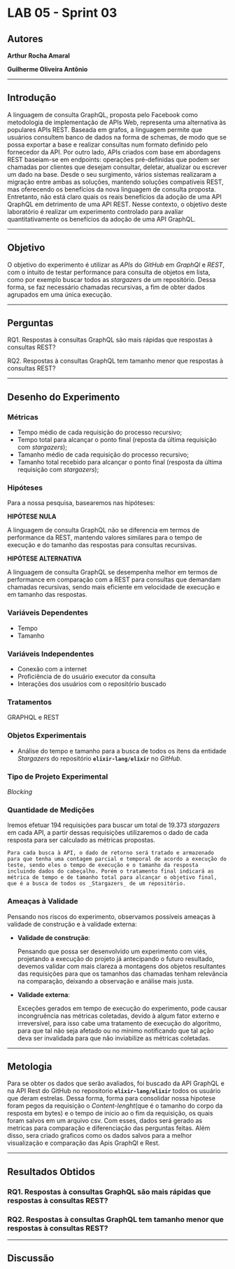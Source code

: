 # LAB 05 - Sprint 03

## Autores

**Arthur Rocha Amaral**

**Guilherme Oliveira Antônio**

---

## Introdução

A linguagem de consulta GraphQL, proposta pelo Facebook como metodologia de implementação de APIs Web, representa uma alternativa às populares APIs REST. Baseada em grafos, a linguagem permite que usuários consultem banco de dados na forma de schemas, de modo que se possa exportar a base e realizar consultas num formato definido pelo fornecedor da API. Por outro lado, APIs criados com base em abordagens REST baseiam-se em endpoints: operações pré-definidas que podem ser chamadas por clientes que desejam consultar, deletar, atualizar ou escrever um dado na base. Desde o seu surgimento, vários sistemas realizaram a migração entre ambas as soluções, mantendo soluções compatíveis REST, mas oferecendo os benefícios da nova linguagem de consulta proposta. Entretanto, não está claro quais os reais benefícios da adoção de uma API QraphQL em detrimento de uma API REST. Nesse contexto, o objetivo deste laboratório é realizar um experimento controlado para avaliar quantitativamente os benefícios da adoção de uma API GraphQL.

---

## Objetivo

O objetivo do experimento é utilizar as _APIs_ do _GitHub_ em _GraphQl_ e _REST_, com o intuito de testar performance para consulta de objetos em lista, como por exemplo buscar todos as _stargazers_ de um repositório. Dessa forma, se faz necessário chamadas recursivas, a fim de obter dados agrupados em uma única execução.

---

## Perguntas

RQ1. Respostas à consultas GraphQL são mais rápidas que respostas à consultas REST?

RQ2. Respostas à consultas GraphQL tem tamanho menor que respostas à consultas REST?

---

## Desenho do Experimento

### Métricas

- Tempo médio de cada requisição do processo recursivo;
- Tempo total para alcançar o ponto final (reposta da última requisição com _stargazers_);
- Tamanho médio de cada requisição do processo recursivo;
- Tamanho total recebido para alcançar o ponto final (resposta da última requisição com _stargazers_);

### Hipóteses

Para a nossa pesquisa, basearemos nas hipóteses:

**HIPÓTESE NULA**

A linguagem de consulta GraphQL não se diferencia em termos de performance da REST, mantendo valores similares para o tempo de execução e do tamanho das respostas para consultas recursivas.

**HIPÓTESE ALTERNATIVA**

A linguagem de consulta GraphQL se desempenha melhor em termos de performance em comparação com a REST para consultas que demandam chamadas recursivas, sendo mais eficiente em velocidade de execução e em tamanho das respostas.

### Variáveis Dependentes

- Tempo
- Tamanho

### Variáveis Independentes

- Conexão com a internet
- Proficiência de do usuário executor da consulta
- Interações dos usuários com o repositório buscado

### Tratamentos

GRAPHQL e REST

### Objetos Experimentais

- Análise do tempo e tamanho para a busca de todos os itens da entidade _Stargazers_ do repositório **`elixir-lang/elixir`** no _GitHub_.

### Tipo de Projeto Experimental

_Blocking_

### Quantidade de Medições

Iremos efetuar 194 requisições para buscar um total de 19.373 _stargazers_ em cada API, a partir dessas requisições utilizaremos o dado de cada resposta para ser calculado as métricas propostas.

`Para cada busca à API, o dado de retorno será tratado e armazenado para que tenha uma contagem parcial e temporal de acordo a execução do teste, sendo eles o tempo de execução e o tamanho da resposta incluindo dados do cabeçalho. Porém o tratamento final indicará as métrica de tempo e de tamanho total para alcançar o objetivo final, que é a busca de todos os _Stargazers_ de um repositório.`

### Ameaças à Validade

Pensando nos riscos do experimento, observamos possíveis ameaças à validade de construção e à validade externa:

- **Validade de construção**:

  Pensando que possa ser desenvolvido um experimento com viés, projetando a execução do projeto já antecipando o futuro resultado, devemos validar com mais clareza a montagens dos objetos resultantes das requisições para que os tamanhos das chamadas tenham relevância na comparação, deixando a observação e análise mais justa.

- **Validade externa**:

  Exceções gerados em tempo de execução do experimento, pode causar incongruência nas métricas coletadas, devido à algum fator externo e irreversível, para isso cabe uma tratamento de execução do algoritmo, para que tal não seja afetado ou no mínimo notificando que tal ação deva ser invalidada para que não inviabilize as métricas coletadas.

---

## Metologia

Para se obter os dados que serão avaliados, foi buscado da API GraphQL e na API Rest do GitHub no repositorio **`elixir-lang/elixir`** todos os usuário que deram estrelas. Dessa forma, forma para consolidar nossa hipotese foram pegos da requisição o *Content-lenght*(que é o tamanho do corpo da resposta em bytes) e o tempo de inicio ao o fim da requisição, os quais foram salvos em um arquivo csv. Com esses, dados será gerado as metricas para comparação e diferenciação das perguntas feitas. Além disso, sera criado graficos como os dados salvos para a melhor visualização e comparação das Apis GraphQl e Rest.

---

## Resultados Obtidos

### RQ1. Respostas à consultas GraphQL são mais rápidas que respostas à consultas REST?

### RQ2. Respostas à consultas GraphQL tem tamanho menor que respostas à consultas REST?

---

## Discussão


